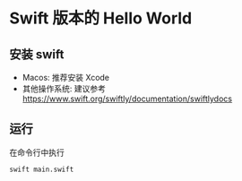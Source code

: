 # Swift 版本的 Hello World

## 安装 swift

- Macos: 推荐安装 Xcode
- 其他操作系统: 建议参考 <https://www.swift.org/swiftly/documentation/swiftlydocs>

## 运行

在命令行中执行

```shell
swift main.swift
```

